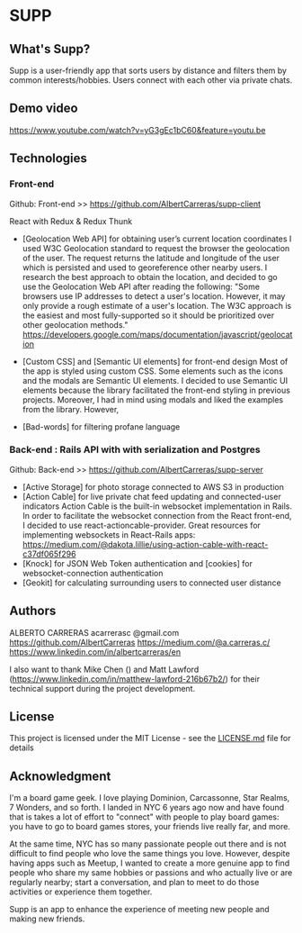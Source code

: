 # SUPP

## What's Supp?

Supp is a user-friendly app that sorts users by distance and filters them by common interests/hobbies. Users connect with each other via private chats. 

## Demo video

https://www.youtube.com/watch?v=yG3gEc1bC60&feature=youtu.be

## Technologies

### Front-end
Github:
Front-end >> https://github.com/AlbertCarreras/supp-client

React with Redux & Redux Thunk
  * [Geolocation Web API] for obtaining user’s current location coordinates
    I used W3C Geolocation standard to request the browser the geolocation of the user. The request returns the latitude and longitude of the user which is persisted and used to georeference other nearby users.
    I research the best approach to obtain the location, and decided to go use the Geolocation Web API after reading the following: 
      "Some browsers use IP addresses to detect a user's location. However, it may only provide a rough estimate of a user's location. The W3C approach is the easiest and most fully-supported so it should be prioritized over other geolocation methods."
      https://developers.google.com/maps/documentation/javascript/geolocation
    
  * [Custom CSS] and [Semantic UI elements] for front-end design
    Most of the app is styled using custom CSS. Some elements such as the icons and the modals are Semantic UI elements.
    I decided to use Semantic UI elements because the library facilitated the front-end styling in previous projects. Moreover, I had in mind using modals and liked the examples from the library. However,  

  * [Bad-words] for filtering profane language

### Back-end : Rails API with with serialization and Postgres
Github:
Back-end >> https://github.com/AlbertCarreras/supp-server

  * [Active Storage] for photo storage connected to AWS S3 in production
  * [Action Cable] for live private chat feed updating and connected-user indicators
    Action Cable is the built-in websocket implementation in Rails.
    In order to facilitate the websocket connection from the React front-end, I decided to use react-actioncable-provider. 
    Great resources for implementing websockets in React-Rails apps:
    https://medium.com/@dakota.lillie/using-action-cable-with-react-c37df065f296
  * [Knock] for JSON Web Token authentication and [cookies] for websocket-connection authentication
  * [Geokit] for calculating surrounding users to connected user distance

## Authors

ALBERTO CARRERAS
acarrerasc @gmail.com
https://github.com/AlbertCarreras
https://medium.com/@a.carreras.c/
https://www.linkedin.com/in/albertcarreras/en

I also want to thank Mike Chen () and Matt Lawford (https://www.linkedin.com/in/matthew-lawford-216b67b2/) for their technical support during the project development.

## License

This project is licensed under the MIT License - see the [LICENSE.md](LICENSE.md) file for details

## Acknowledgment

I'm a board game geek. I love playing Dominion, Carcassonne, Star Realms, 7 Wonders, and so forth. I landed in NYC 6 years ago now and have found that is takes a lot of effort to "connect" with people to play board games: you have to go to board games stores, your friends live really far, and more. 

At the same time, NYC has so many passionate people out there and is not difficult to find people who love the same things you love. However, despite having apps such as Meetup, I wanted to create a more genuine app to find people who share my same hobbies or passions and who actually live or are regularly nearby; start a conversation, and plan to meet to do those activities or experience them together. 

Supp is an app to enhance the experience of meeting new people and making new friends. 
